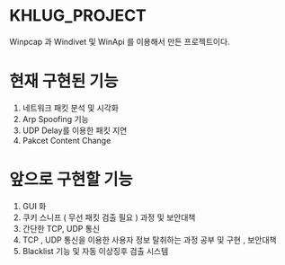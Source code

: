 # KHLUG_PROJECT
Winpcap 과 Windivet 및 WinApi 를 이용해서 만든 프로젝트이다.

# 현재 구현된 기능

1. 네트워크 패킷 분석 및 시각화
2. Arp Spoofing 기능
3. UDP Delay를 이용한 패킷 지연
4. Pakcet Content Change

# 앞으로 구현할 기능

1. GUI 화
3. 쿠키 스니프 ( 무선 패킷 검출 필요 )	과정 및 보안대책
4. 간단한 TCP, UDP 통신
5. TCP , UDP  통신을 이용한 사용자 정보 탈취하는 과정 공부 및 구현 , 보안대책
6. Blacklist 기능 및 자동 이상징후 검출 시스템
